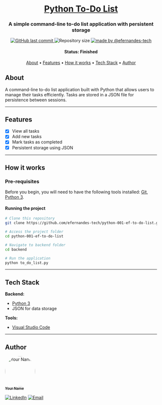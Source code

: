 <h1 align="center">
    <a href="#" alt="Python To-Do List">Python To-Do List</a>
</h1>

<h3 align="center">
    A simple command-line to-do list application with persistent storage
</h3>

<p align="center">
    <a href="https://github.com/efernandes-tech/python-001-ef-to-do-list/commits/main">
        <img alt="GitHub last commit" src="https://img.shields.io/github/last-commit/efernandes-tech/python-001-ef-to-do-list" />
    </a>
    <img alt="Repository size" src="https://img.shields.io/github/repo-size/efernandes-tech/python-001-ef-to-do-list">
    <a href="https://edersonfernandes.com.br">
        <img alt="made by @efernandes-tech" src="https://img.shields.io/badge/Made_by-@efernandes%E2%80%93tech-blue">
    </a>

</p>

<h4 align="center">
    Status: Finished
</h4>

<p align="center">
    <a href="#about">About</a> •
    <a href="#features">Features</a> •
    <a href="#how-it-works">How it works</a> •
    <a href="#tech-stack">Tech Stack</a> •
    <a href="#author">Author</a>
</p>

## About

A command-line to-do list application built with Python that allows users to manage their tasks efficiently. Tasks are stored in a JSON file for persistence between sessions.

---

## Features

-   [x] View all tasks
-   [x] Add new tasks
-   [x] Mark tasks as completed
-   [x] Persistent storage using JSON

---

## How it works

### Pre-requisites

Before you begin, you will need to have the following tools installed:
[Git](https://git-scm.com), [Python 3](https://www.python.org/downloads/).

#### Running the project

```bash
# Clone this repository
git clone https://github.com/efernandes-tech/python-001-ef-to-do-list.git

# Access the project folder
cd python-001-ef-to-do-list

# Navigate to backend folder
cd backend

# Run the application
python to_do_list.py
```

---

## Tech Stack

**Backend:**

-   [Python 3](https://www.python.org/)
-   JSON for data storage

**Tools:**

-   [Visual Studio Code](https://code.visualstudio.com/)

---

## Author

<a href="https://github.com/efernandes-tech">
    <img style="border-radius: 50%;" src="https://github.com/efernandes-tech.png" width="100px;" alt="Your Name" />
    <br />
    <sub><b>Your Name</b></sub>
</a>

[![LinkedIn](https://img.shields.io/badge/LinkedIn-Connect-blue?logo=linkedin)](https://www.linkedin.com/in/efernandes-tech)
[![Email](https://img.shields.io/badge/Email-Contact-red?logo=gmail)](mailto:efernandes.tech@gmail.com)
